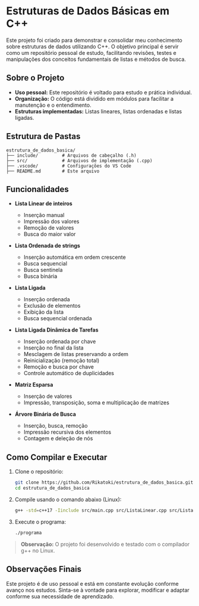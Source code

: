 # Estruturas de Dados Básicas em C++

Este projeto foi criado para demonstrar e consolidar meu conhecimento sobre estruturas de dados utilizando C++. O objetivo principal é servir como um repositório pessoal de estudo, facilitando revisões, testes e manipulações dos conceitos fundamentais de listas e métodos de busca.

## Sobre o Projeto

- **Uso pessoal:** Este repositório é voltado para estudo e prática individual.
- **Organização:** O código está dividido em módulos para facilitar a manutenção e o entendimento.
- **Estruturas implementadas:** Listas lineares, listas ordenadas e listas ligadas.

## Estrutura de Pastas

```
estrutura_de_dados_basica/
├── include/         # Arquivos de cabeçalho (.h)
├── src/             # Arquivos de implementação (.cpp)
├── .vscode/         # Configurações do VS Code
├── README.md        # Este arquivo
```

## Funcionalidades

- **Lista Linear de inteiros**
  - Inserção manual
  - Impressão dos valores
  - Remoção de valores
  - Busca do maior valor

- **Lista Ordenada de strings**
  - Inserção automática em ordem crescente
  - Busca sequencial
  - Busca sentinela
  - Busca binária

- **Lista Ligada**
  - Inserção ordenada
  - Exclusão de elementos
  - Exibição da lista
  - Busca sequencial ordenada
    
- **Lista Ligada Dinâmica de Tarefas**
  - Inserção ordenada por chave
  - Inserção no final da lista
  - Mesclagem de listas preservando a ordem
  - Reinicialização (remoção total)
  - Remoção e busca por chave
  - Controle automático de duplicidades

- **Matriz Esparsa**
  - Inserção de valores
  - Impressão, transposição, soma e multiplicação de matrizes

- **Árvore Binária de Busca**
  - Inserção, busca, remoção
  - Impressão recursiva dos elementos
  - Contagem e deleção de nós

## Como Compilar e Executar

1. Clone o repositório:
   ```bash
   git clone https://github.com/Rikatoki/estrutura_de_dados_basica.git
   cd estrutura_de_dados_basica
   ```
2. Compile usando o comando abaixo (Linux):
   ```bash
   g++ -std=c++17 -Iinclude src/main.cpp src/ListaLinear.cpp src/ListaOrdenada.cpp src/ListaLigada.cpp -o programa
   ```
3. Execute o programa:
   ```bash
   ./programa
   ```

> **Observação:** O projeto foi desenvolvido e testado com o compilador g++ no Linux.

## Observações Finais

Este projeto é de uso pessoal e está em constante evolução conforme avanço nos estudos. Sinta-se à vontade para explorar, modificar e adaptar conforme sua necessidade de aprendizado.

